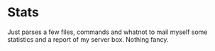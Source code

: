 Stats
=====

Just parses a few files, commands and whatnot to mail myself some statistics
and a report of my server box. Nothing fancy.
